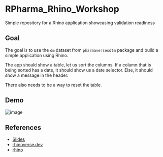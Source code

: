 # RPharma_Rhino_Workshop
Simple repository for a Rhino application showcasing validation readiness

## Goal
The goal is to use the `dm` dataset from `pharmaversesdtm` package and build a simple application using Rhino.

The app should show a table, let us sort the columns. If a column that is being sorted has a date, it should show us a date selector. Else, it should show a message in the header.

There also needs to be a way to reset the table.

## Demo
![image](https://github.com/user-attachments/assets/a0690a44-97e7-49ee-9462-444b5da4b186)

## References
- [Slides](https://docs.google.com/presentation/d/1lYfzj5wS4kua7mnHQf2s5OuMiOqLxB3JNt_3wgXZqwo/)
- [rhinoverse.dev](https://rhinoverse.dev/)
- [rhino](https://www.appsilon.com/rhinoverse/rhino)
